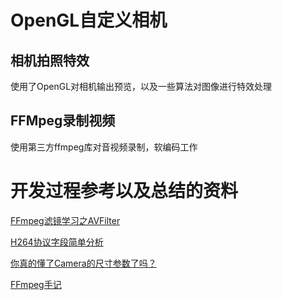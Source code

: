 # OpenGL自定义相机

## 相机拍照特效
使用了OpenGL对相机输出预览，以及一些算法对图像进行特效处理

## FFMpeg录制视频
使用第三方ffmpeg库对音视频录制，软编码工作

# 开发过程参考以及总结的资料

[FFmpeg滤镜学习之AVFilter][1]

[H264协议字段简单分析][2]

[你真的懂了Camera的尺寸参数了吗？][3]

[FFmpeg手记][4]

[1]:https://blog.csdn.net/jackzhouyu/article/details/103999489
[2]:https://blog.csdn.net/jackzhouyu/article/details/103817243
[3]:https://blog.csdn.net/jackzhouyu/article/details/103923595
[4]:https://blog.csdn.net/jackzhouyu/article/details/93465367
